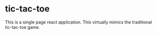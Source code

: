 # tic-tac-toe
This is a single page react application. This virtually mimics the traditional tic-tac-toe game.
